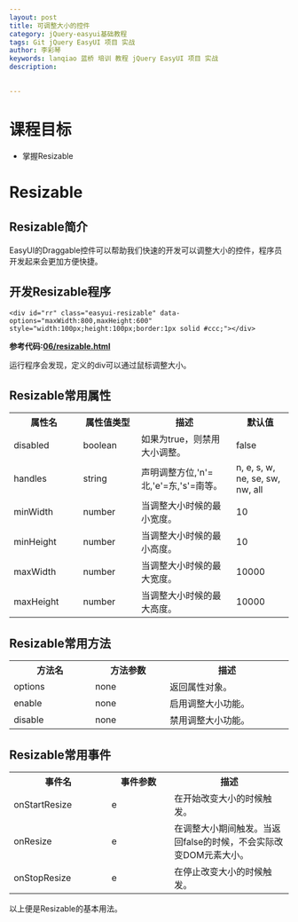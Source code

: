 ```yaml
---
layout: post  
title: 可调整大小的控件    
category: jQuery-easyui基础教程  
tags: Git jQuery EasyUI 项目 实战  
author: 李彩琴  
keywords: lanqiao 蓝桥 培训 教程 jQuery EasyUI 项目 实战  
description:
  

---
```

# 课程目标

- 掌握Resizable

# Resizable

## Resizable简介

  
EasyUI的Draggable控件可以帮助我们快速的开发可以调整大小的控件，程序员开发起来会更加方便快捷。

## 开发Resizable程序


```
<div id="rr" class="easyui-resizable" data-options="maxWidth:800,maxHeight:600" style="width:100px;height:100px;border:1px solid #ccc;"></div> 
```  

**参考代码:[06/resizable.html](https://coding.net/u/lanqiao/p/easyuiDemo/git/blob/master/05/resizable.html)**

运行程序会发现，定义的div可以通过鼠标调整大小。


## Resizable常用属性

<table class="table table-bordered table-striped table-condensed">
   <tr>
      <th width="200px">属性名</th><th width="180px">属性值类型</th><th width="500px">描述</th><th width="200px">默认值</th>
   </tr>
   <tr>
      <td>disabled</td>
	  <td>boolean</td>
	  <td>如果为true，则禁用大小调整。</td>
	  <td>false</td>
   </tr>
   <tr>
      <td>handles</td> <td>string</td> <td>声明调整方位,'n'=北,'e'=东,'s'=南等。</td><td>n, e, s, w, ne, se, sw, nw, all</td>
   </tr>
   <tr>
      <td>minWidth</td> <td>number</td> <td>当调整大小时候的最小宽度。</td> <td>10</td>
   </tr>
   <tr>
      <td>minHeight</td> <td>number</td> <td>当调整大小时候的最小高度。</td> <td>10</td>
   </tr>
   <tr>
      <td>maxWidth</td> <td>number</td> <td>当调整大小时候的最大宽度。</td> <td>10000</td>
   </tr>
   <tr>
      <td>maxHeight</td> <td>number</td> <td>当调整大小时候的最大高度。</td> <td>10000</td>
   </tr>
</table>


## Resizable常用方法  

<table class="table table-bordered table-striped table-condensed">
   <tr>
      <th width="300px">方法名</th> <th width="300px">方法参数</th> <th width="600px">描述</th>
   </tr>
   <tr>
      <td>options</td> <td>none</td> <td>返回属性对象。</td>
   </tr>
   <tr>
      <td>enable</td> <td>none</td> <td>启用调整大小功能。</td>
   </tr>
   <tr>
      <td>disable</td> <td>none</td> <td>禁用调整大小功能。</td>
   </tr>
</table>  


## Resizable常用事件

<table class="table table-bordered table-striped table-condensed">
   <tr>
      <th width="300px">事件名</th><th width="300px">事件参数</th><th width="600px">描述</th>
   </tr>
   <tr>
      <td>onStartResize</td><td>e</td><td>在开始改变大小的时候触发。</td>
   </tr>
   <tr>
      <td>onResize</td><td>e</td><td>在调整大小期间触发。当返回false的时候，不会实际改变DOM元素大小。</td>
   </tr>
   <tr>
      <td>onStopResize</td><td>e</td><td>在停止改变大小的时候触发。</td>
   </tr>
</table> 


以上便是Resizable的基本用法。






